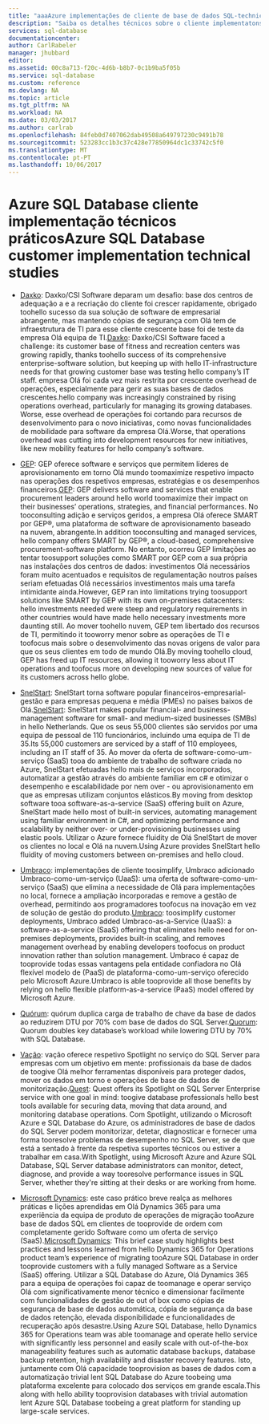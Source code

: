 ```yaml
---
title: "aaaAzure implementações de cliente de base de dados SQL-technical | Microsoft Docs"
description: "Saiba os detalhes técnicos sobre o cliente implementatons dos problemas de empresas de toosolve SQL Database do Azure"
services: sql-database
documentationcenter: 
author: CarlRabeler
manager: jhubbard
editor: 
ms.assetid: 00c8a713-f20c-4d6b-b8b7-0c1b9ba5f05b
ms.service: sql-database
ms.custom: reference
ms.devlang: NA
ms.topic: article
ms.tgt_pltfrm: NA
ms.workload: NA
ms.date: 03/03/2017
ms.author: carlrab
ms.openlocfilehash: 84feb0d7407062dab49508a649797230c9491b78
ms.sourcegitcommit: 523283cc1b3c37c428e77850964dc1c33742c5f0
ms.translationtype: MT
ms.contentlocale: pt-PT
ms.lasthandoff: 10/06/2017
---
```

# <a name="azure-sql-database-customer-implementation-technical-studies"></a><span data-ttu-id="b9408-103">Azure SQL Database cliente implementação técnicos práticos</span><span class="sxs-lookup"><span data-stu-id="b9408-103">Azure SQL Database customer implementation technical studies</span></span>

- <span data-ttu-id="b9408-104">[Daxko](sql-database-implementation-daxko.md): Daxko/CSI Software deparam um desafio: base dos centros de adequação a e a recriação do cliente foi crescer rapidamente, obrigado toohello sucesso da sua solução de software de empresarial abrangente, mas mantendo cópias de segurança com Olá tem de infraestrutura de TI para esse cliente crescente base foi de teste da empresa Olá equipa de TI.</span><span class="sxs-lookup"><span data-stu-id="b9408-104">[Daxko](sql-database-implementation-daxko.md): Daxko/CSI Software faced a challenge: its customer base of fitness and recreation centers was growing rapidly, thanks toohello success of its comprehensive enterprise-software solution, but keeping up with hello IT-infrastructure needs for that growing customer base was testing hello company’s IT staff.</span></span> <span data-ttu-id="b9408-105">empresa Olá foi cada vez mais restrita por crescente overhead de operações, especialmente para gerir as suas bases de dados crescentes.</span><span class="sxs-lookup"><span data-stu-id="b9408-105">hello company was increasingly constrained by rising operations overhead, particularly for managing its growing databases.</span></span> <span data-ttu-id="b9408-106">Worse, esse overhead de operações foi cortando para recursos de desenvolvimento para o novo iniciativas, como novas funcionalidades de mobilidade para software da empresa Olá.</span><span class="sxs-lookup"><span data-stu-id="b9408-106">Worse, that operations overhead was cutting into development resources for new initiatives, like new mobility features for hello company’s software.</span></span>

- <span data-ttu-id="b9408-107">[GEP](sql-database-implementation-gep.md): GEP oferece software e serviços que permitem líderes de aprovisionamento em torno Olá mundo toomaximize respetivo impacto nas operações dos respetivos empresas, estratégias e os desempenhos financeiros.</span><span class="sxs-lookup"><span data-stu-id="b9408-107">[GEP](sql-database-implementation-gep.md): GEP delivers software and services that enable procurement leaders around hello world toomaximize their impact on their businesses’ operations, strategies, and financial performances.</span></span> <span data-ttu-id="b9408-108">No tooconsulting adição e serviços geridos, a empresa Olá oferece SMART por GEP®, uma plataforma de software de aprovisionamento baseado na nuvem, abrangente.</span><span class="sxs-lookup"><span data-stu-id="b9408-108">In addition tooconsulting and managed services, hello company offers SMART by GEP®, a cloud-based, comprehensive procurement-software platform.</span></span> <span data-ttu-id="b9408-109">No entanto, ocorreu GEP limitações ao tentar toosupport soluções como SMART por GEP com a sua própria nas instalações dos centros de dados: investimentos Olá necessários foram muito acentuados e requisitos de regulamentação noutros países seriam efetuadas Olá necessários investimentos mais uma tarefa intimidante ainda.</span><span class="sxs-lookup"><span data-stu-id="b9408-109">However, GEP ran into limitations trying toosupport solutions like SMART by GEP with its own on-premises datacenters: hello investments needed were steep and regulatory requirements in other countries would have made hello necessary investments more daunting still.</span></span> <span data-ttu-id="b9408-110">Ao mover toohello nuvem, GEP tem libertado dos recursos de TI, permitindo it tooworry menor sobre as operações de TI e toofocus mais sobre o desenvolvimento das novas origens de valor para que os seus clientes em todo de mundo Olá.</span><span class="sxs-lookup"><span data-stu-id="b9408-110">By moving toohello cloud, GEP has freed up IT resources, allowing it tooworry less about IT operations and toofocus more on developing new sources of value for its customers across hello globe.</span></span>

- <span data-ttu-id="b9408-111">[SnelStart](sql-database-implementation-snelstart.md): SnelStart torna software popular financeiros-empresarial-gestão e para empresas pequena e média (PMEs) no países baixos de Olá.</span><span class="sxs-lookup"><span data-stu-id="b9408-111">[SnelStart](sql-database-implementation-snelstart.md): SnelStart makes popular financial- and business-management software for small- and medium-sized businesses (SMBs) in hello Netherlands.</span></span> <span data-ttu-id="b9408-112">Que os seus 55,000 clientes são servidos por uma equipa de pessoal de 110 funcionários, incluindo uma equipa de TI de 35.</span><span class="sxs-lookup"><span data-stu-id="b9408-112">Its 55,000 customers are serviced by a staff of 110 employees, including an IT staff of 35.</span></span> <span data-ttu-id="b9408-113">Ao mover da oferta de software-como-um-serviço (SaaS) tooa do ambiente de trabalho de software criada no Azure, SnelStart efetuadas hello mais de serviços incorporados, automatizar a gestão através do ambiente familiar em c# e otimizar o desempenho e escalabilidade por nem over - ou aprovisionamento em que as empresas utilizam conjuntos elásticos.</span><span class="sxs-lookup"><span data-stu-id="b9408-113">By moving from desktop software tooa software-as-a-service (SaaS) offering built on Azure, SnelStart made hello most of built-in services, automating management using familiar environment in C#, and optimizing performance and scalability by neither over- or under-provisioning businesses using elastic pools.</span></span> <span data-ttu-id="b9408-114">Utilizar o Azure fornece fluidity de Olá SnelStart de mover os clientes no local e Olá na nuvem.</span><span class="sxs-lookup"><span data-stu-id="b9408-114">Using Azure provides SnelStart hello fluidity of moving customers between on-premises and hello cloud.</span></span>

- <span data-ttu-id="b9408-115">[Umbraco](sql-database-implementation-umbraco.md): implementações de cliente toosimplify, Umbraco adicionado Umbraco-como-um-serviço (UaaS): uma oferta de software-como-um-serviço (SaaS) que elimina a necessidade de Olá para implementações no local, fornece a ampliação incorporadas e remove a gestão de overhead, permitindo aos programadores toofocus na inovação em vez de solução de gestão do produto.</span><span class="sxs-lookup"><span data-stu-id="b9408-115">[Umbraco](sql-database-implementation-umbraco.md): toosimplify customer deployments, Umbraco added Umbraco-as-a-Service (UaaS): a software-as-a-service (SaaS) offering that eliminates hello need for on-premises deployments, provides built-in scaling, and removes management overhead by enabling developers toofocus on product innovation rather than solution management.</span></span> <span data-ttu-id="b9408-116">Umbraco é capaz de tooprovide todas essas vantagens pela entidade confiadora no Olá flexível modelo de (PaaS) de plataforma-como-um-serviço oferecido pelo Microsoft Azure.</span><span class="sxs-lookup"><span data-stu-id="b9408-116">Umbraco is able tooprovide all those benefits by relying on hello flexible platform-as-a-service (PaaS) model offered by Microsoft Azure.</span></span>

- <span data-ttu-id="b9408-117">[Quórum](https://customers.microsoft.com/story/quorum-doubles-key-databases-workload-while-lowering-dtu-with-sql-database): quórum duplica carga de trabalho de chave da base de dados ao reduzirem DTU por 70% com base de dados do SQL Server.</span><span class="sxs-lookup"><span data-stu-id="b9408-117">[Quorum](https://customers.microsoft.com/story/quorum-doubles-key-databases-workload-while-lowering-dtu-with-sql-database): Quorum doubles key database’s workload while lowering DTU by 70% with SQL Database.</span></span>

- <span data-ttu-id="b9408-118">[Vação](https://customers.microsoft.com/en-US/story/quest): vação oferece respetivo Spotlight no serviço do SQL Server para empresas com um objetivo em mente: profissionais da base de dados de toogive Olá melhor ferramentas disponíveis para proteger dados, mover os dados em torno e operações de base de dados de monitorização.</span><span class="sxs-lookup"><span data-stu-id="b9408-118">[Quest](https://customers.microsoft.com/en-US/story/quest): Quest offers its Spotlight on SQL Server Enterprise service with one goal in mind: toogive database professionals hello best tools available for securing data, moving that data around, and monitoring database operations.</span></span> <span data-ttu-id="b9408-119">Com Spotlight, utilizando o Microsoft Azure e SQL Database do Azure, os administradores de base de dados do SQL Server podem monitorizar, detetar, diagnosticar e fornecer uma forma tooresolve problemas de desempenho no SQL Server, se de que está a sentado à frente da respetiva suportes técnicos ou estiver a trabalhar em casa.</span><span class="sxs-lookup"><span data-stu-id="b9408-119">With Spotlight, using Microsoft Azure and Azure SQL Database, SQL Server database administrators can monitor, detect, diagnose, and provide a way tooresolve performance issues in SQL Server, whether they're sitting at their desks or are working from home.</span></span>

- <span data-ttu-id="b9408-120">[Microsoft Dynamics](https://customers.microsoft.com/story/dynamics365operationsproductteam): este caso prático breve realça as melhores práticas e lições aprendidas em Olá Dynamics 365 para uma experiência da equipa de produto de operações de migração tooAzure base de dados SQL em clientes de tooprovide de ordem com completamente gerido Software como um oferta de serviço (SaaS).</span><span class="sxs-lookup"><span data-stu-id="b9408-120">[Microsoft Dynamics](https://customers.microsoft.com/story/dynamics365operationsproductteam): This brief case study highlights best practices and lessons learned from hello Dynamics 365 for Operations product team’s experience of migrating tooAzure SQL Database in order tooprovide customers with a fully managed Software as a Service (SaaS) offering.</span></span> <span data-ttu-id="b9408-121">Utilizar a SQL Database do Azure, Olá Dynamics 365 para a equipa de operações foi capaz de toomanage e operar serviço Olá com significativamente menor técnico e dimensionar facilmente com funcionalidades de gestão de out of box como cópias de segurança de base de dados automática, cópia de segurança da base de dados retenção, elevada disponibilidade e funcionalidades de recuperação após desastre.</span><span class="sxs-lookup"><span data-stu-id="b9408-121">Using Azure SQL Database, hello Dynamics 365 for Operations team was able toomanage and operate hello service with significantly less personnel and easily scale with out-of-the-box manageability features such as automatic database backups, database backup retention, high availability and disaster recovery features.</span></span> <span data-ttu-id="b9408-122">Isto, juntamente com Olá capacidade tooprovision as bases de dados com a automatização trivial lent SQL Database do Azure toobeing uma plataforma excelente para colocado dos serviços em grande escala.</span><span class="sxs-lookup"><span data-stu-id="b9408-122">This along with hello ability tooprovision databases with trivial automation lent Azure SQL Database toobeing a great platform for standing up large-scale services.</span></span>

